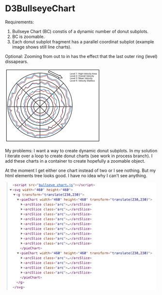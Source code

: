 # D3BullseyeChart

Requirements:
1. Bullseye Chart (BC) constis of a dynamic number of donut subplots.
2. BC is zoomable.
3. Each donut subplot fragment has a parallel coordinat subplot (example image shows still line charts).

Optional: Zooming from out to in has the effect that the last outer ring (level) dissapears. 

![Planned Bullseye Chart](planned_bc.png)

My problems:
I want a way to create dynamic donut subplots.
In my solution I iterate over a loop to create donut charts (see work in process branch). 
I add these charts in a container to create hopefully a zoomable object.

At the moment I get either one chart instead of two or I see nothing.
But my html elements tree looks good. I have no idea why I can't see anything.

![Html Elements Tree](html_elements_tree.png)
